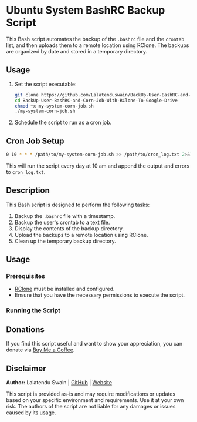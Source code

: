 # Ubuntu System BashRC Backup Script

This Bash script automates the backup of the `.bashrc` file and the `crontab` list, and then uploads them to a remote location using RClone. The backups are organized by date and stored in a temporary directory.

## Usage

1. Set the script executable:

   ```bash
   git clone https://github.com/Lalatenduswain/BackUp-User-BashRC-and-Corn-Job-With-RClone-To-Google-Drive.git
   cd BackUp-User-BashRC-and-Corn-Job-With-RClone-To-Google-Drive
   chmod +x my-system-corn-job.sh
   ./my-system-corn-job.sh
   ```

2. Schedule the script to run as a cron job.

## Cron Job Setup

```bash
0 10 * * * /path/to/my-system-corn-job.sh >> /path/to/cron_log.txt 2>&1
```

This will run the script every day at 10 am and append the output and errors to `cron_log.txt`.

## Description

This Bash script is designed to perform the following tasks:

1. Backup the `.bashrc` file with a timestamp.
2. Backup the user's crontab to a text file.
3. Display the contents of the backup directory.
4. Upload the backups to a remote location using RClone.
5. Clean up the temporary backup directory.

## Usage

### Prerequisites

- [RClone](https://rclone.org/) must be installed and configured.
- Ensure that you have the necessary permissions to execute the script.

### Running the Script

## Donations

If you find this script useful and want to show your appreciation, you can donate via [Buy Me a Coffee](https://www.buymeacoffee.com/lalatendu.swain).

## Disclaimer

**Author:** Lalatendu Swain | [GitHub](https://github.com/Lalatenduswain) | [Website](https://blog.lalatendu.info/)

This script is provided as-is and may require modifications or updates based on your specific environment and requirements. Use it at your own risk. The authors of the script are not liable for any damages or issues caused by its usage.
